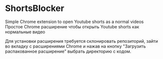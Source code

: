 # ShortsBlocker
 Simple Chrome extension to open Youtube shorts as a normal videos
 Простое Chrome расширение чтобы открыть Youtube shorts как нормальные видео

Для установки расширения требуется склонировать репозиторий, зайти во вкладку с расширениями Chrome и нажав на кнопку "Загрузить распакованное расширение" выбрать директорию с кодом.